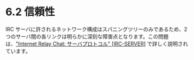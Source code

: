 # 6.2 信頼性

IRC サーバに許されるネットワーク構成はスパニングツリーのみであるため、2つのサーバ間の各リンクは明らかに深刻な障害点となります。この問題は、["Internet Relay Chat: サーバプロトコル" [IRC-SERVER]](https://solareenlo.com/rfc2813) で詳しく説明されています。
